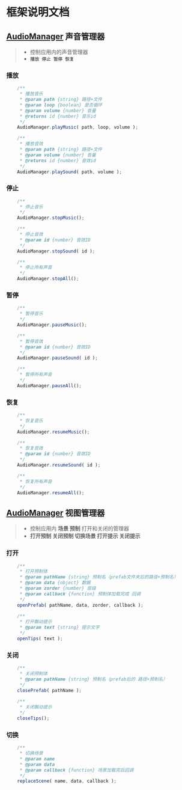 # 框架说明文档

##  [**AudioManager**](https://github.com/ougato/WeChatGame/blob/master/assets/resources/Script/Core/Manager/Audio/AudioManager.js) **声音管理器**

> * 控制应用内的声音管理器
> * **`播放 停止 暂停 恢复`**

### **播放**

```javascript
    /**
     * 播放音乐
     * @param path {string} 路径+文件
     * @param loop {boolean} 是否循环
     * @param volume {number} 音量
     * @returns id {number} 音乐id
     */
    AudioManager.playMusic( path, loop, volume );

    /**
     * 播放音效
     * @param path {string} 路径+文件
     * @param volume {number} 音量
     * @returns id {number} 音效id
     */
    AudioManager.playSound( path, volume );
```

### **停止**

```javascript
    /**
     * 停止音乐
     */
    AudioManager.stopMusic();

    /**
     * 停止音效
     * @param id {number} 音效ID
     */
    AudioManager.stopSound( id );

    /**
     * 停止所有声音
     */
    AudioManager.stopAll();
```

### **暂停**

```javascript
    /**
     * 暂停音乐
     */
    AudioManager.pauseMusic();

    /**
     * 暂停音效
     * @param id {number} 音效ID
     */
    AudioManager.pauseSound( id );

    /**
     * 暂停所有声音
     */
    AudioManager.pauseAll();
```

### **恢复**

```javascript
    /**
     * 恢复音乐
     */
    AudioManager.resumeMusic();

    /**
     * 恢复音效
     * @param id {number} 音效ID
     */
    AudioManager.resumeSound( id );

    /**
     * 恢复所有声音
     */
    AudioManager.resumeAll();
```

##  [**AudioManager**](https://github.com/ougato/WeChatGame/blob/master/assets/resources/Script/Core/Manager/View/ViewManager.js) **视图管理器**

> * 控制应用内 **场景 预制** 打开和关闭的管理器
> * **打开预制 关闭预制 切换场景 打开提示 关闭提示**

### **打开**

```javascript
    /**
     * 打开预制体
     * @param pathName {string} 预制名（prefab文件夹后的路径+预制名）
     * @param data {object} 数据
     * @param zorder {number} 层级
     * @param callback {function} 预制体加载完成 回调
     */
    openPrefab( pathName, data, zorder, callback );
    
    /**
     * 打开飘动提示
     * @param text {string} 提示文字
     */
    openTips( text );
```

### **关闭**

```javascript
    /**
     * 关闭预制体
     * @param pathName {string} 预制名（prefab后的 路径+预制名）
     */
    closePrefab( pathName );
    
    /**
     * 关闭飘动提示
     */
    closeTips();
```

### **切换**
```javascript
    /**
     * 切换场景
     * @param name
     * @param data
     * @param callback {function} 场景加载完后回调
     */
    replaceScene( name, data, callback );
```